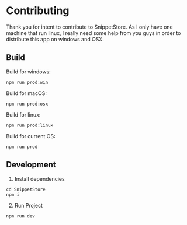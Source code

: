 # Contributing
Thank you for intent to contribute to SnippetStore. As I only have one machine that run linux, I really need some help from you guys in order to distribute this app on windows and OSX.

## Build
Build for windows:
```
npm run prod:win
```
Build for macOS:
```
npm run prod:osx
```
Build for linux:
```
npm run prod:linux
```
Build for current OS:
```
npm run prod
```

## Development
1. Install dependencies
```
cd SnippetStore
npm i
```
2. Run Project
```
npm run dev
```